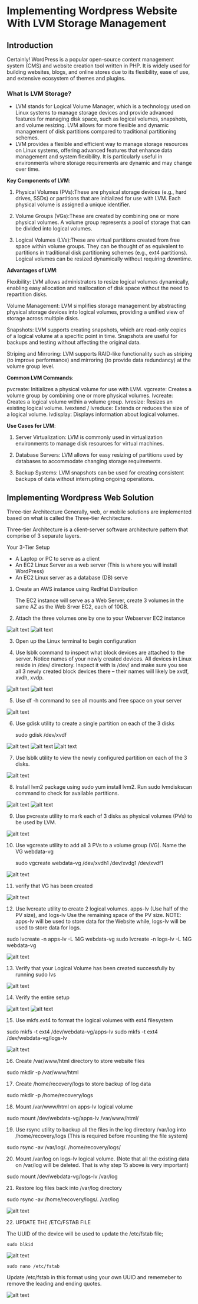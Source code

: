 # Implementing Wordpress Website With LVM Storage Management

## Introduction
Certainly! WordPress is a popular open-source content management system (CMS) and website creation tool written in PHP. It is widely used for building websites, blogs, and online stores due to its flexibility, ease of use, and extensive ecosystem of themes and plugins.

### What Is LVM Storage?

- LVM stands for Logical Volume Manager, which is a technology used on Linux systems to manage storage devices and provide advanced features for managing disk space, such as logical volumes, snapshots, and volume resizing. LVM allows for more flexible and dynamic management of disk partitions compared to traditional partitioning schemes. 
- LVM provides a flexible and efficient way to manage storage resources on Linux systems, offering advanced features that enhance data management and system flexibility. It is particularly useful in environments where storage requirements are dynamic and may change over time.


**Key Components of LVM**:

1. Physical Volumes (PVs):These are physical storage devices (e.g., hard drives, SSDs) or partitions that are initialized for use with LVM. Each physical volume is assigned a unique identifier.

2. Volume Groups (VGs):These are created by combining one or more physical volumes. A volume group represents a pool of storage that can be divided into logical volumes.

3. Logical Volumes (LVs):These are virtual partitions created from free space within volume groups. They can be thought of as equivalent to partitions in traditional disk partitioning schemes (e.g., ext4 partitions). Logical volumes can be resized dynamically without requiring downtime.

**Advantages of LVM**:

Flexibility: LVM allows administrators to resize logical volumes dynamically, enabling easy allocation and reallocation of disk space without the need to repartition disks.

Volume Management: LVM simplifies storage management by abstracting physical storage devices into logical volumes, providing a unified view of storage across multiple disks.

Snapshots: LVM supports creating snapshots, which are read-only copies of a logical volume at a specific point in time. Snapshots are useful for backups and testing without affecting the original data.

Striping and Mirroring: LVM supports RAID-like functionality such as striping (to improve performance) and mirroring (to provide data redundancy) at the volume group level.


**Common LVM Commands**:

pvcreate: Initializes a physical volume for use with LVM.
vgcreate: Creates a volume group by combining one or more physical volumes.
lvcreate: Creates a logical volume within a volume group.
lvresize: Resizes an existing logical volume.
lvextend / lvreduce: Extends or reduces the size of a logical volume.
lvdisplay: Displays information about logical volumes.


**Use Cases for LVM**:

1. Server Virtualization: LVM is commonly used in virtualization environments to manage disk resources for virtual machines.

2. Database Servers: LVM allows for easy resizing of partitions used by databases to accommodate changing storage requirements.

3. Backup Systems: LVM snapshots can be used for creating consistent backups of data without interrupting ongoing operations.


## Implementing Wordpress Web Solution
Three-tier Architecture Generally, web, or mobile solutions are implemented based on what is called the Three-tier Architecture.

Three-tier Architecture is a client-server software architecture pattern that comprise of 3 separate layers.

Your 3-Tier Setup

- A Laptop or PC to serve as a client
- An EC2 Linux Server as a web server (This is where you will install WordPress)
- An EC2 Linux server as a database (DB) serve

1. Create an AWS instance using RedHat Distribution
    
    The EC2 instance will serve as a Web Server, create 3 volumes in the same AZ as the Web Srver EC2, each of 10GB.

2. Attach the three volumes one by one to your Webserver EC2 instance

![alt text](<images/db volumes.PNG>)   ![alt text](<images/attached vol.PNG>)

3. Open up the Linux terminal to begin configuration

4. Use lsblk command to inspect what block devices are attached to the server. Notice names of your newly created devices. All devices in Linux reside in /dev/ directory. Inspect it with ls /dev/ and make sure you see all 3 newly created block devices there – their names will likely be xvdf, xvdh, xvdp.

![alt text](images/lsblk.PNG)          ![alt text](<images/ls dev.PNG>)

5. Use df -h command to see all mounts and free space on your server

![alt text](<images/df -h.PNG>)

6. Use gdisk utility to create a single partition on each of the 3 disks

    sudo gdisk /dev/xvdf

![alt text](images/vdh.PNG)   ![alt text](images/vdp.PNG)     ![alt text](images/xvdf.PNG)

7. Use lsblk utility to view the newly configured partition on each of the 3 disks.

![alt text](images/lsblk2.PNG)

8. Install lvm2 package using sudo yum install lvm2. Run sudo lvmdiskscan command to check for available partitions.

![alt text](<images/install lvm2.PNG>)     ![alt text](<images/available partition.PNG>)

9. Use pvcreate utility to mark each of 3 disks as physical volumes (PVs) to be used by LVM.

![alt text](<images/physical vol.PNG>)

10. Use vgcreate utility to add all 3 PVs to a volume group (VG). Name the VG webdata-vg

    sudo vgcreate webdata-vg /dev/xvdh1 /dev/xvdg1 /dev/xvdf1

![alt text](<volume grp.PNG>)

11. verify that VG has been created

![alt text](<images/verified VG.PNG>)


12. Use lvcreate utility to create 2 logical volumes. apps-lv (Use half of the PV size), and logs-lv Use the remaining space of the PV size. NOTE: apps-lv will be used to store data for the Website while, logs-lv will be used to store data for logs.
    
sudo lvcreate -n apps-lv -L 14G webdata-vg
sudo lvcreate -n logs-lv -L 14G webdata-vg

![alt text](<images/logical vols.PNG>)

13. Verify that your Logical Volume has been created successfully by running sudo lvs

![alt text](<images/verified logical vols.PNG>)

14. Verify the entire setup

![alt text](<images/display VG^LV.PNG>)       ![alt text](<images/VG^LV contd.PNG>)

15. Use mkfs.ext4 to format the logical volumes with ext4 filesystem
    
sudo mkfs -t ext4 /dev/webdata-vg/apps-lv
sudo mkfs -t ext4 /dev/webdata-vg/logs-lv

![alt text](<images/format LV.PNG>)

16. Create /var/www/html directory to store website files
    
sudo mkdir -p /var/www/html

17. Create /home/recovery/logs to store backup of log data

sudo mkdir -p /home/recovery/logs

18. Mount /var/www/html on apps-lv logical volume
    
sudo mount /dev/webdata-vg/apps-lv /var/www/html/

19. Use rsync utility to backup all the files in the log directory /var/log into /home/recovery/logs (This is required before mounting the file system)
    
sudo rsync -av /var/log/. /home/recovery/logs/

20. Mount /var/log on logs-lv logical volume. (Note that all the existing data on /var/log will be deleted. That is why step 15 above is very important)
    
sudo mount /dev/webdata-vg/logs-lv /var/log

21. Restore log files back into /var/log directory

sudo rsync -av /home/recovery/logs/. /var/log

![alt text](<images/restore log files.PNG>)

22. UPDATE THE /ETC/FSTAB FILE

The UUID of the device will be used to update the /etc/fstab file;

    sudo blkid

![alt text](images/uuid.PNG)

    sudo nano /etc/fstab

Update /etc/fstab in this format using your own UUID and rememeber to remove the leading and ending quotes.

![alt text](<images/update etc fstab file.PNG>)

